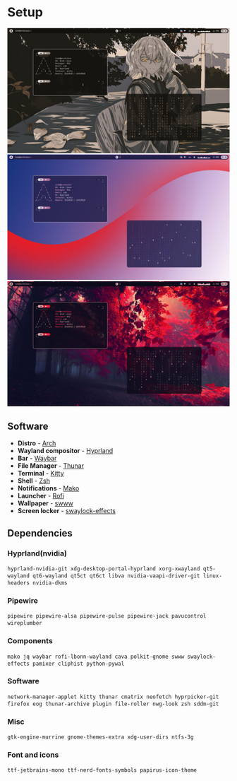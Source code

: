 # Setup

<img src="/assets/1.png" alt="first screenshot"/>
<img src="/assets/2.png" alt="second screenshot"/>
<img src="/assets/3.png" alt="third screenshot"/>


## Software
- **Distro** - [Arch](https://archlinux.org/)
- **Wayland compositor** - [Hyprland](https://hyprland.org/)
- **Bar** - [Waybar](https://github.com/Alexays/Waybar)
- **File Manager** - [Thunar](https://gitlab.xfce.org/xfce/thunar)
- **Terminal** - [Kitty](https://sw.kovidgoyal.net/kitty/)
- **Shell** - [Zsh](https://www.zsh.org/)
- **Notifications** - [Mako](https://github.com/emersion/mako)
- **Launcher** - [Rofi](https://github.com/lbonn/rofi)
- **Wallpaper** - [swww](https://github.com/Horus645/swww)
- **Screen locker** - [swaylock-effects](https://github.com/mortie/swaylock-effects)

## Dependencies

### Hyprland(nvidia)
```
hyprland-nvidia-git xdg-desktop-portal-hyprland xorg-xwayland qt5-wayland qt6-wayland qt5ct qt6ct libva nvidia-vaapi-driver-git linux-headers nvidia-dkms
```
### Pipewire
```
pipewire pipewire-alsa pipewire-pulse pipewire-jack pavucontrol wireplumber
```
### Components
```
mako jq waybar rofi-lbonn-wayland cava polkit-gnome swww swaylock-effects pamixer cliphist python-pywal
```
### Software
```
network-manager-applet kitty thunar cmatrix neofetch hyprpicker-git firefox eog thunar-archive plugin file-roller nwg-look zsh sddm-git
```
### Misc
```
gtk-engine-murrine gnome-themes-extra xdg-user-dirs ntfs-3g
```

### Font and icons
```
ttf-jetbrains-mono ttf-nerd-fonts-symbols papirus-icon-theme
```
